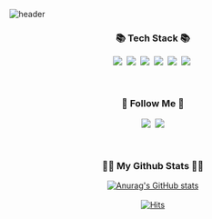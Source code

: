 ![header](https://capsule-render.vercel.app/api?type=waving&color=gradient&height=280&section=header&text=Hi!%20I'm%20ChangHo!&fontSize=80)


<h3 align="center">📚 Tech Stack 📚</h3>
<p align="center">
  <img src="https://img.shields.io/badge/CSharp-239120?style=flat-square&logo=csharp&logoColor=white"/></a>&nbsp 
  <img src="https://img.shields.io/badge/Unity-000000?style=flat-square&logo=unity&logoColor=white"/></a>&nbsp
  <img src="https://img.shields.io/badge/HTML5-E34F26?style=flat-square&logo=html5&logoColor=white"/></a>&nbsp 
  <img src="https://img.shields.io/badge/CSS3-1572B6?style=flat-square&logo=css3&logoColor=white"/></a>&nbsp
  <img src="https://img.shields.io/badge/git-181717?style=flat-square&logo=git&logoColor=white"/></a>&nbsp 
  <img src="https://img.shields.io/badge/visualstudio-000000?style=flat-square&logo=visualstudio&logoColor=white"/></a>&nbsp
</p>  
<br>

<h3 align="center">🌈 Follow Me 🌈</h3>
<p align="center">
  <a href="https://phantomneon.notion.site/Resume-308bb82d49354350947d3ba6144f3883"><img src="https://img.shields.io/badge/notion-000000?style=flat-square&logo=notion&logoColor=white&link=https://phantomneon.notion.site/Resume-308bb82d49354350947d3ba6144f3883"/></a>&nbsp
  <a href="mailto:chho1365@gmail.com"><img src="https://img.shields.io/badge/Gmail-d14836?style=flat-square&logo=Gmail&logoColor=white&link=chho1365@gmail.com"/></a>
</p>
<br>



<h3 align="center">👩‍💻 My Github Stats 👩‍💻</h3>
<div align="center">

[![Anurag's GitHub stats](https://github-readme-stats.vercel.app/api?username=ChangHo-Github&hide_title=true&show_icons=true&include_all_commits=true&disable_animations=true&theme=vue)](https://github.com/anuraghazra/github-readme-stats)
<br>  
[![Hits](https://hits.seeyoufarm.com/api/count/incr/badge.svg?url=https%3A%2F%2Fgithub.com%2FChangHo-Github&count_bg=%230FED80&title_bg=%23909090&icon=&icon_color=%23000000&title=hits&edge_flat=false)](https://hits.seeyoufarm.com)
</div>



